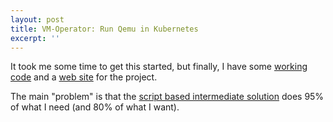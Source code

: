 ```yaml
---
layout: post
title: VM-Operator: Run Qemu in Kubernetes
excerpt: ''
---
```


It took me some time to get this started, but finally, I have some
[working code](https://github.com/mnlipp/VM-Operator) and a 
[web site](https://mnlipp.github.io/VM-Operator/) for the project.

The main "problem" is that the
[script based intermediate solution](https://github.com/mnlipp/kube-qemu-legacy)
does 95% of what I need (and 80% of what I want).